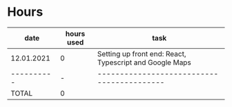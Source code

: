 # Hours

|    date  | hours used | task                                     |
|----------|------------|------------------------------------------|
|12.01.2021|0| Setting up front end: React, Typescript and Google Maps |
|----------|-|------------------------------------------|
|TOTAL|0| |	|

